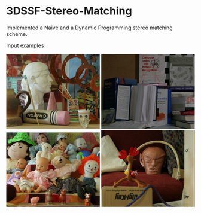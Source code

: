 # 3DSSF-Stereo-Matching

Implemented a Naive and a Dynamic Programming stereo matching scheme.

Input examples

<img src="images/art1.png" width="250" alt="art"> <img src="images/books1.png" width="250" alt="books">
<img src="images/dolls1.png" width="250" alt="dolls"> <img src="images/reindeer1.png" width="250" alt="reindeer">
